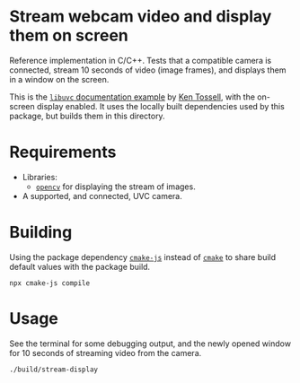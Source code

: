 # Stream webcam video and display them on screen

Reference implementation in C/C++. Tests that a compatible camera is connected, stream 10 seconds of video (image frames), and displays them in a window on the screen.

This is the [`libuvc` documentation example](https://ken.tossell.net/libuvc/doc/) by [Ken Tossell](https://ken.tossell.net/), with the on-screen display enabled. It uses the locally built dependencies used by this package, but builds them in this directory.

# Requirements

- Libraries:
  - [`opencv`](https://opencv.org/) for displaying the stream of images.
- A supported, and connected, UVC camera.

# Building

Using the package dependency [`cmake-js`](https://github.com/cmake-js/cmake-js/) instead of [`cmake`](https://cmake.org/) to share build default values with the package build.

```shell
npx cmake-js compile
```

# Usage

See the terminal for some debugging output, and the newly opened window for 10 seconds of streaming video from the camera.

```shell
./build/stream-display
```
